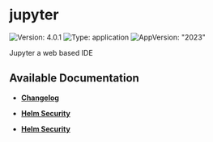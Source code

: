 # jupyter

![Version: 4.0.1](https://img.shields.io/badge/Version-4.0.1-informational?style=flat-square) ![Type: application](https://img.shields.io/badge/Type-application-informational?style=flat-square) ![AppVersion: "2023"](https://img.shields.io/badge/AppVersion-"2023"-informational?style=flat-square)

Jupyter a web based IDE

## Available Documentation

- [**Changelog**](CHANGELOG)

- [**Helm Security**](container-security)

- [**Helm Security**](helm-security)

